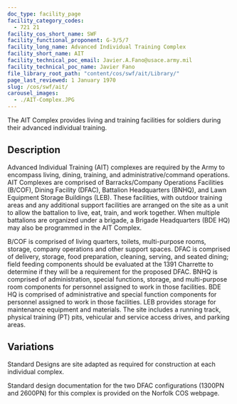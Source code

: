 ```yaml
---
doc_type: facility_page
facility_category_codes:
  - 721 21
facility_cos_short_name: SWF
facility_functional_proponent: G-3/5/7
facility_long_name: Advanced Individual Training Complex
facility_short_name: AIT
facility_technical_poc_email: Javier.A.Fano@usace.army.mil
facility_technical_poc_name: Javier Fano
file_library_root_path: "content/cos/swf/ait/Library/"
page_last_reviewed: 1 January 1970
slug: /cos/swf/ait/
carousel_images:
  - ./AIT-Complex.JPG
---
```


The AIT Complex provides living and training facilities for soldiers during their advanced individual training.

## Description

Advanced Individual Training (AIT) complexes are required by the Army to encompass living, dining, training, and administrative/command operations. AIT Complexes are comprised of Barracks/Company Operations Facilities (B/COF), Dining Facility (DFAC), Battalion Headquarters (BNHQ), and Lawn Equipment Storage Buildings (LEB). These facilities, with outdoor training areas and any additional support facilities are arranged on the site as a unit to allow the battalion to live, eat, train, and work together. When multiple battalions are organized under a brigade, a Brigade Headquarters (BDE HQ) may also be programmed in the AIT Complex.

B/COF is comprised of living quarters, toilets, multi-purpose rooms, storage, company operations and other support spaces. DFAC is comprised of delivery, storage, food preparation, cleaning, serving, and seated dining; field feeding components should be evaluated at the 1391 Charrette to determine if they will be a requirement for the proposed DFAC. BNHQ is comprised of administration, special functions, storage, and multi-purpose room components for personnel assigned to work in those facilities. BDE HQ is comprised of administrative and special function components for personnel assigned to work in those facilities. LEB provides storage for maintenance equipment and materials. The site includes a running track, physical training (PT) pits, vehicular and service access drives, and parking areas.

## Variations

Standard Designs are site adapted as required for construction at each individual complex.

Standard design documentation for the two DFAC configurations (1300PN and 2600PN) for this complex is provided on the Norfolk COS webpage.
